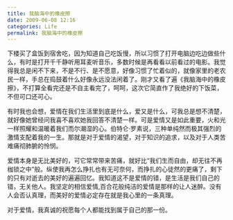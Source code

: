 ```yaml
---
title: 我脑海中的橡皮擦 
date: 2009-06-08 12:16
categories: Life
permalink: 我脑海中的橡皮擦
---
```


下楼买了盒饭到宿舍吃，因为知道自己吃饭慢，所以习惯了打开电脑边吃边做些什么，有时是打开千千静听用耳麦听音乐，多数时候是再看看以前看过的电影。我觉得我总是闲不下来，不是不行、是不愿意，好像习惯了忙着似的，就像家里的老农民一样，手总在捣鼓着什么好像永远没法闲着了。刚才又看了遍《我脑海中的橡皮擦》，不打算全看完还是不自主看完了，呵呵，这次它简直作了我绝好的下饭菜，不但可口还可心。

有时我也会想，爱情在我们生活里到底是什么，爱又是什么，可我总是想不清楚，就好像她曾经问我喜不喜欢她我回答不清楚一样。可是爱情又是如此重要，火和光一样照耀和温暖着我们而尔潮湿的心。伯特仑·罗素说，三种单纯然而极其强烈的激情支配着我的一生。那就是对于爱情的渴望，对于知识的追求，以及对于人类苦难痛彻肺腑的怜悯。

爱情本身是无比美好的，可它常常带来苦痛，就好比“我们生而自由，却无往不再枷锁之中”般。纵使我再怎么挣扎也有无可奈何，而挣扎的心徒然的更痛了，剩下的只有对逝去的美好的遍遍回忆。我知道这不是爱情的错，是生活是我们自己的错，无关他人。我坚定的相信爱情,百合花般纯洁的爱情是那样的让人迷醉。没有人会否认真理，而美好的爱情必定存在就是我心里的一条真理。

对于爱情，我真诚的祝愿每个人都能找到属于自己的那一份。